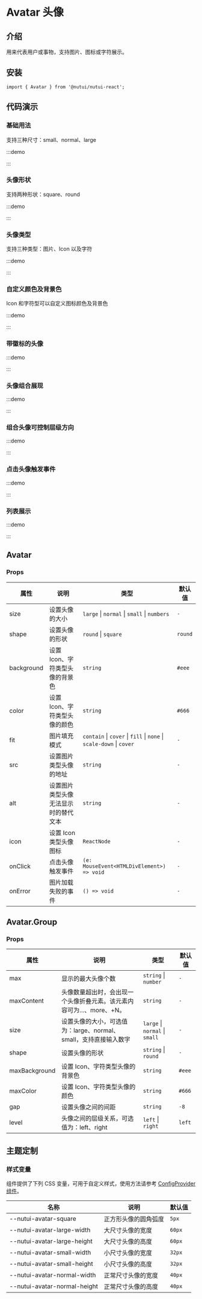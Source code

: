 # Avatar 头像

## 介绍

用来代表用户或事物，支持图片、图标或字符展示。

## 安装

```tsx
import { Avatar } from '@nutui/nutui-react';

```

## 代码演示

### 基础用法

支持三种尺寸：small、normal、large

:::demo

<CodeBlock src='h5/demo1.tsx'></CodeBlock>

:::

### 头像形状

支持两种形状：square、round

:::demo

<CodeBlock src='h5/demo2.tsx'></CodeBlock>

:::

### 头像类型

支持三种类型：图片、Icon 以及字符

:::demo

<CodeBlock src='h5/demo3.tsx'></CodeBlock>

:::

### 自定义颜色及背景色

Icon 和字符型可以自定义图标颜色及背景色

:::demo

<CodeBlock src='h5/demo4.tsx'></CodeBlock>

:::

### 带徽标的头像

:::demo

<CodeBlock src='h5/demo5.tsx'></CodeBlock>

:::

### 头像组合展现

:::demo

<CodeBlock src='h5/demo6.tsx'></CodeBlock>

:::

### 组合头像可控制层级方向

:::demo

<CodeBlock src='h5/demo7.tsx'></CodeBlock>

:::

### 点击头像触发事件

:::demo

<CodeBlock src='h5/demo8.tsx'></CodeBlock>

:::

### 列表展示

:::demo

<CodeBlock src='h5/demo9.tsx'></CodeBlock>

:::

## Avatar

### Props

| 属性 | 说明 | 类型 | 默认值 |
| --- | --- | --- | --- |
| size | 设置头像的大小 | `large` \| `normal` \| `small` \| `numbers` | `-` |
| shape | 设置头像的形状 | `round` \| `square` | `round` |
| background | 设置 Icon、字符类型头像的背景色 | `string` | `#eee` |
| color | 设置 Icon、字符类型头像的颜色 | `string` | `#666` |
| fit | 图片填充模式 | `contain` \| `cover` \| `fill` \| `none` \| `scale-down` \| `cover` | `-` |
| src | 设置图片类型头像的地址 | `string` | `-` |
| alt | 设置图片类型头像无法显示时的替代文本 | `string` | `-` |
| icon | 设置 Icon 类型头像图标 | `ReactNode` | `-` |
| onClick | 点击头像触发事件 | `(e: MouseEvent<HTMLDivElement>) => void` | `-` |
| onError | 图片加载失败的事件 | `() => void` | `-` |

## Avatar.Group

### Props

| 属性 | 说明 | 类型 | 默认值 |
| --- | --- | --- | --- |
| max | 显示的最大头像个数 | `string` \| `number`  | `-` |
| maxContent | 头像数量超出时，会出现一个头像折叠元素。该元素内容可为...、more、+N。 | `string` | `-` |
| size | 设置头像的大小，可选值为：large、normal、small，支持直接输入数字 | `large` \| `normal`  \| `small`  | `-` |
| shape | 设置头像的形状 | `string` \| `round`  | `-` |
| maxBackground | 设置 Icon、字符类型头像的背景色 | `string` | `#eee` |
| maxColor | 设置 Icon、字符类型头像的颜色 | `string` | `#666` |
| gap | 设置头像之间的间距 | `string` | `-8` |
| level | 头像之间的层级关系，可选值为：left、right | `left` \| `right`  | `left` |

## 主题定制

### 样式变量

组件提供了下列 CSS 变量，可用于自定义样式，使用方法请参考 [ConfigProvider 组件](#/zh-CN/component/configprovider)。

| 名称 | 说明 | 默认值 |
| --- | --- | --- |
| \--nutui-avatar-square | 正方形头像的圆角弧度 | `5px` |
| \--nutui-avatar-large-width | 大尺寸头像的宽度 | `60px` |
| \--nutui-avatar-large-height | 大尺寸头像的高度 | `60px` |
| \--nutui-avatar-small-width | 小尺寸头像的宽度 | `32px` |
| \--nutui-avatar-small-height | 小尺寸头像的高度 | `32px` |
| \--nutui-avatar-normal-width | 正常尺寸头像的宽度 | `40px` |
| \--nutui-avatar-normal-height | 正常尺寸头像的高度 | `40px` |